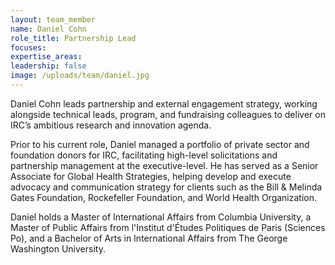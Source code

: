 ```yaml
---
layout: team_member
name: Daniel Cohn
role_title: Partnership Lead
focuses:
expertise_areas:
leadership: false
image: /uploads/team/daniel.jpg
---
```


Daniel Cohn leads partnership and external engagement strategy, working alongside technical leads, program, and fundraising colleagues to deliver on IRC’s ambitious research and innovation agenda.

Prior to his current role, Daniel managed a portfolio of private sector and foundation donors for IRC, facilitating high-level solicitations and partnership management at the executive-level. He has served as a Senior Associate for Global Health Strategies, helping develop and execute advocacy and communication strategy for clients such as the Bill & Melinda Gates Foundation, Rockefeller Foundation, and World Health Organization.

Daniel holds a Master of International Affairs from Columbia University, a Master of Public Affairs from l'Institut d'&Eacute;tudes Politiques de Paris (Sciences Po), and a Bachelor of Arts in International Affairs from The George Washington University.